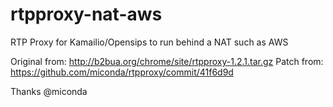 rtpproxy-nat-aws
================

RTP Proxy for Kamailio/Opensips to run behind a NAT such as AWS

Original from: http://b2bua.org/chrome/site/rtpproxy-1.2.1.tar.gz
Patch from: https://github.com/miconda/rtpproxy/commit/41f6d9d

Thanks @miconda
